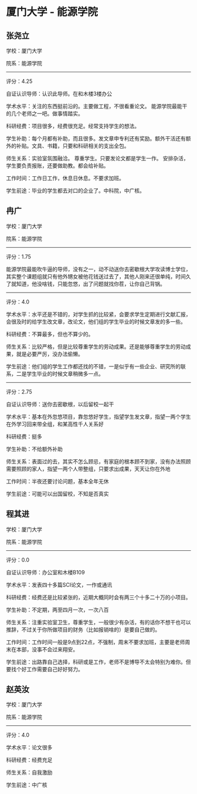 # 厦门大学 - 能源学院

## 张尧立

学校：厦门大学

院系：能源学院

* * *

评分：4.25

自证认识导师：认识此导师。在和木楼3楼办公

学术水平：关注的东西挺前沿的。主要做工程，不很看重论文。
能源学院最能干的几个老师之一吧。做事情踏实。

科研经费：项目很多，经费很充足。经常支持学生的想法。

学生补助：每个月都有补助，而且很多。发文章申专利还有奖励。额外干活还有额外的补贴。文具、书籍，只要和科研相关的支出全包。

师生关系：实验室氛围融洽。
尊重学生。只要发论文都是学生一作。
安排杂活，学生要负责报账，还要做助教。都会给补贴。

工作时间：工作日工作，休息日休息。不要求加班。

学生前途：毕业的学生都去对口的企业了。中科院，中广核。

## 冉广

学校：厦门大学

院系：能源学院

* * *

评分：1.75

能源学院最能吹牛逼的导师，没有之一，动不动送你去密歇根大学攻读博士学位，其实整个课题组就只有他外甥女被他花钱送过去了，其他人刚来还很单纯，时间久了就知道，他没啥钱，只能忽悠，出了问题就找你茬，让你自己背锅。

* * *

评分：4.0

学术水平：水平还是不错的，对学生抓的比较紧，会要求学生定期进行文献汇报，会很及时的给学生改文章，改论文，他们组的学生毕业的时候文章发的多一些。

科研经费：不算最多，但也不算少的。

师生关系：比较严格，但是比较尊重学生的劳动成果。还是能够尊重学生的劳动成果，就是必要严厉，没办法偷懒。

学生前途：他们组的学生工作都还找的不错，一是似乎有一些企业、研究所的联系，二是学生毕业的时候文章稍微多一点。

* * *

评分：2.75

自证认识导师：送你去密歇根，以后留校一起干

学术水平：基本在外忽悠项目，靠忽悠好学生，指望学生发文章，指望一两个学生在外学习回来带全组，和某高性千人关系好

科研经费：挺多

学生补助：不给额外补助

师生关系：表面过的去，其实不怎么顾忌，有家庭的根本顾不到家，没有办法照顾需要照顾的家人，指望一两个人带整组，只要求出成果，天天让你在外地

工作时间：半夜还要讨论问题，基本全年无休

学生前途：可能可以出国留校，不知是否真实

## 程其进

学校：厦门大学

院系：能源学院

* * *

评分：0.0

自证认识导师：办公室和木楼B109

学术水平：发表四十多篇SCI论文，一作或通讯

科研经费：经费还是比较紧张的，近期大概同时会有两三个十多二十万的小项目。

学生补助：不定期，两至四月一次，一次八百

师生关系：注重实验室卫生，尊重学生，一般很少有杂活，有的话你不想干也可以推辞，不过关于你所做项目的财务（比如报销啥的）是要自己做的。

工作时间：工作时间一般是9点到22点，不强制，周末不要求加班，主要是老师周末在本部，没事不会过来翔安。

学生前途：出路靠自己选择，科研或是工作，老师不是博导不太会特别为难你。但要找个好工作需要自己好好努力。

## 赵英汝

学校：厦门大学

院系：能源学院

* * *

评分：4.0

学术水平：论文很多

科研经费：经费充足

师生关系：自我激励

学生前途：中广核